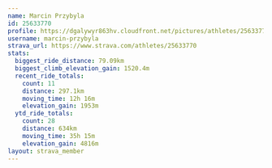 ```yaml
---
name: Marcin Przybyla
id: 25633770
profile: https://dgalywyr863hv.cloudfront.net/pictures/athletes/25633770/12947173/2/large.jpg
username: marcin-przybyla
strava_url: https://www.strava.com/athletes/25633770
stats:
  biggest_ride_distance: 79.09km
  biggest_climb_elevation_gain: 1520.4m
  recent_ride_totals:
    count: 11
    distance: 297.1km
    moving_time: 12h 16m
    elevation_gain: 1953m
  ytd_ride_totals:
    count: 28
    distance: 634km
    moving_time: 35h 15m
    elevation_gain: 4816m
layout: strava_member
--- 
```

